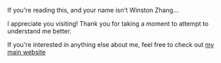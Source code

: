 If you're reading this, and your name isn't Winston Zhang...

I appreciate you visiting! Thank you for taking a moment to attempt to understand me better.

If you're interested in anything else about me, feel free to check out [my main website](https://zangston.github.io)